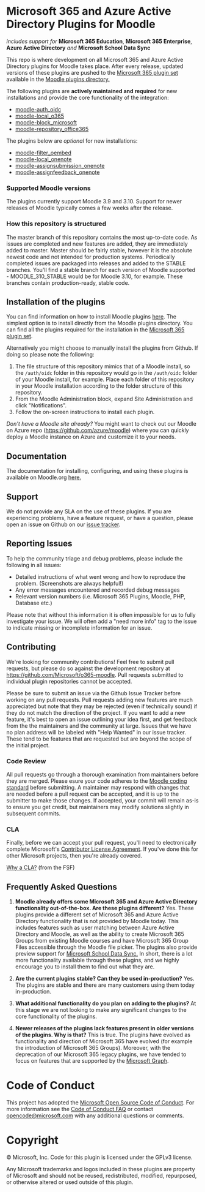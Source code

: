# Microsoft 365 and Azure Active Directory Plugins for Moodle
*includes support for* **Microsoft 365 Education**, **Microsoft 365 Enterprise**, **Azure Active Directory** *and* **Microsoft School Data Sync**

This repo is where development on all Microsoft 365 and Azure Active Directory plugins for Moodle takes place. After every release, updated versions of these plugins are pushed to the [Microsoft 365 plugin set](https://moodle.org/plugins/browse.php?list=set&id=72) available in the [Moodle plugins directory.](https://moodle.org/plugins)

The following plugins are **actively maintained and required** for new installations and provide the core functionality of the integration:

- [moodle-auth_oidc](https://github.com/Microsoft/moodle-auth_oidc)
- [moodle-local_o365](https://github.com/Microsoft/moodle-local_o365)
- [moodle-block_microsoft](https://github.com/Microsoft/moodle-block_microsoft)
- [moodle-repository_office365](https://github.com/Microsoft/moodle-repository_office365)

The plugins below are *optional* for new installations:

- [moodle-filter_oembed](https://github.com/PoetOS/moodle-filter_oembed)
- [moodle-local_onenote](https://github.com/microsoft/moodle-local_onenote)
- [moodle-assignsubmission_onenote](https://github.com/microsoft/moodle-assignsubmission_onenote)
- [moodle-assignfeedback_onenote](https://github.com/microsoft/moodle-assignfeedback_onenote)

### Supported Moodle versions
The plugins currently support Moodle 3.9 and 3.10. Support for newer releases of Moodle typically comes a few weeks after the release.

### How this repository is structured
The master branch of this repository contains the most up-to-date code. As issues are completed and new features are added, they are immediately added to master. Master should be fairly stable, however it is the absolute newest code and not intended for production systems. Periodically completed issues are packaged into releases and added to the STABLE branches. You'll find a stable branch for each version of Moodle supported - MOODLE_310_STABLE would be for Moodle 3.10, for example. These branches contain production-ready, stable code.

## Installation of the plugins
You can find information on how to install Moodle plugins [here](https://docs.moodle.org/310/en/Installing_plugins). The simplest option is to install directly from the Moodle plugins directory. You can find all the plugins required for the installation in the [Microsoft 365 plugin set](https://moodle.org/plugins/browse.php?list=set&id=72).

Alternatively you might choose to manually install the plugins from Github. If doing so please note the following:

1. The file structure of this repository mimics that of a Moodle install, so the `/auth/oidc` folder in this repository would go in the `/auth/oidc` folder of your Moodle install, for example. Place each folder of this repository in your Moodle installation according to the folder structure of this repository.
2. From the Moodle Administration block, expand Site Administration and click "Notifications".
3. Follow the on-screen instructions to install each plugin.

*Don't have a Moodle site already?* You might want to check out our Moodle on Azure repo (https://github.com/azure/moodle) where you can quickly deploy a Moodle instance on Azure and customize it to your needs.

## Documentation
The documentation for installing, configuring, and using these plugins is available on Moodle.org [here.](https://docs.moodle.org/310/en/Microsoft_365)

## Support
We do not provide any SLA on the use of these plugins.  If you are experiencing problems, have a feature request, or have a question, please open an issue on Github on our [issue tracker](https://github.com/Microsoft/o365-moodle).

## Reporting Issues
To help the community triage and debug problems, please include the following in all issues:
- Detailed instructions of what went wrong and how to reproduce the problem. (Screenshots are always helpful!)
- Any error messages encountered and recorded debug messages
- Relevant version numbers (i.e. Microsoft 365 Plugins, Moodle, PHP, Database etc.)

Please note that without this information it is often impossible for us to fully investigate your issue. We will often add a "need more info" tag to the issue to indicate missing or incomplete information for an issue.

## Contributing
We're looking for community contributions! Feel free to submit pull requests, but please do so against the development repository at https://github.com/Microsoft/o365-moodle. Pull requests submitted to individual plugin repositories cannot be accepted.

Please be sure to submit an issue via the Github Issue Tracker before working on any pull requests.  Pull requests adding new features are much appreciated but note that they may be rejected (even if technically sound) if they do not match the direction of the project. If you want to add a new feature, it's best to open an issue outlining your idea first, and get feedback from the the maintainers and the community at large.  Issues that we have no plan address will be labeled with "Help Wanted" in our issue tracker. These tend to be features that are requested but are beyond the scope of the initial project.

### Code Review
All pull requests go through a thorough examination from maintainers before they are merged. Please esure your code adheres to the [Moodle coding standard](https://docs.moodle.org/dev/Coding) before submitting. A maintainer may respond with changes that are needed before a pull request can be accepted, and it is up to the submitter to make those changes. If accepted, your commit will remain as-is to ensure you get credit, but maintainers may modify solutions slightly in subsequent commits.

### CLA
Finally, before we can accept your pull request, you'll need to electronically complete Microsoft's [Contributor License Agreement](https://cla.microsoft.com/). If you've done this for other Microsoft projects, then you're already covered.

[Why a CLA?](https://www.gnu.org/licenses/why-assign.html) (from the FSF)

## Frequently Asked Questions
1.  **Moodle already offers some Microsoft 365 and Azure Active Directory functionality out-of-the-box. Are these plugins different?** Yes. These plugins provide a different set of Microsoft 365 and Azure Active Directory functionality that is not provided by Moodle today. This includes features such as user matching between Azure Active Directory and Moodle, as well as the ability to create Microsoft 365 Groups from existing Moodle courses and have Microsoft 365 Group Files accessible through the Moodle file picker. The plugins also provide preview support for [Microsoft School Data Sync.](https://sds.microsoft.com) In short, there is a lot more functionality available through these plugins, and we highly encourage you to install them to find out what they are.

2.  **Are the current plugins stable? Can they be used in-production?** Yes. The plugins are stable and there are many customers using them today in-production.

3. **What additional functionality do you plan on adding to the plugins?** At this stage we are not looking to make any significant changes to the core functionality of the plugins.

4. **Newer releases of the plugins lack features present in older versions of the plugins. Why is that?** This is true. The plugins have evolved as functionality and direction of Microsoft 365 have evolved (for example the introduction of Microsoft 365 Groups).  Moreover, with the deprecation of our Microsoft 365 legacy plugins, we have tended to focus on features that are supported by the [Microsoft Graph](https://docs.microsoft.com/en-us/graph/overview).

# Code of Conduct
This project has adopted the [Microsoft Open Source Code of Conduct](https://opensource.microsoft.com/codeofconduct/). For more information see the [Code of Conduct FAQ](https://opensource.microsoft.com/codeofconduct/faq/) or contact [opencode@microsoft.com](mailto:opencode@microsoft.com) with any additional questions or comments.

# Copyright

&copy; Microsoft, Inc.  Code for this plugin is licensed under the GPLv3 license.

Any Microsoft trademarks and logos included in these plugins are property of Microsoft and should not be reused, redistributed, modified, repurposed, or otherwise altered or used outside of this plugin.
